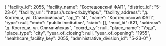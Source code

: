 {
    "facility_id": 2055,
    "facility_name": "Костешовский ФАП",
    "district_id": "5-23-0",
    "facility_url": "https:\/\/uzda-crb.by\/faps\/",
    "facility_address": "д. Костеши, ул. Олимпийская",
    "ap_1": "4",
    "name": "Костешовский ФАП",
    "type": null,
    "state": "public institution",
    "stats": [],
    "med_id": 521,
    "address": "д. Костеши, ул. Олимпийская",
    "coord_x_y": null,
    "place_name": "Узда",
    "place_type": "city",
    "year_of_closing": null,
    "year_of_opening": "1955",
    "healthcare_facility_key": 2055,
    "administrative_division_id": "5-23-0"
}